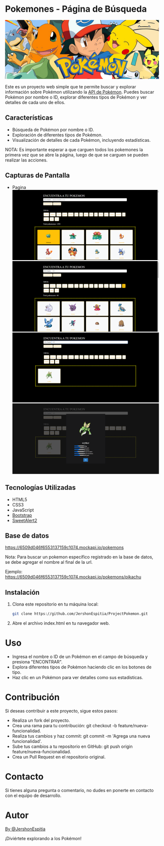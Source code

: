 # Pokemones - Página de Búsqueda

![Pokemones](./img/portada.jpeg)

Este es un proyecto web simple que te permite buscar y explorar información sobre Pokémon utilizando la [API de Pokémon](https://pokeapi.co/). Puedes buscar Pokémon por nombre o ID, explorar diferentes tipos de Pokémon y ver detalles de cada uno de ellos.

## Características

- Búsqueda de Pokémon por nombre o ID.
- Exploración de diferentes tipos de Pokémon.
- Visualización de detalles de cada Pokémon, incluyendo estadísticas.

NOTA: Es importante esperar a que carguen todos los pokemones la primera vez que se abre la página, luego de que se carguen se pueden realizar las acciones.

## Capturas de Pantalla

- Pagina 
![Captura de pantalla 1](./img/ss1.png)
![Captura de pantalla 2](./img/ss2.png)
![Captura de pantalla 3](./img/ss3.png)
![Captura de pantalla 4](./img/ss4.png)

## Tecnologías Utilizadas

- HTML5
- CSS3
- JavaScript
- [Bootstrap](https://getbootstrap.com/)
- [SweetAlert2](https://sweetalert2.github.io/)

## Base de datos

https://6509d046f6553137159c1074.mockapi.io/pokemons

Nota: Para buscar un pokemon específico registrado en la base de datos, se debe agregar el nombre al final de la url.

Ejemplo: https://6509d046f6553137159c1074.mockapi.io/pokemons/pikachu

## Instalación

1. Clona este repositorio en tu máquina local:

   ```bash
   git clone https://github.com/JershonEspitia/ProjectPokemon.git

2. Abre el archivo index.html en tu navegador web.

#

# Uso

- Ingresa el nombre o ID de un Pokémon en el campo de búsqueda y presiona "ENCONTRAR".
- Explora diferentes tipos de Pokémon haciendo clic en los botones de tipo.
- Haz clic en un Pokémon para ver detalles como sus estadísticas.

#

# Contribución
Si deseas contribuir a este proyecto, sigue estos pasos:

- Realiza un fork del proyecto.
- Crea una rama para tu contribución: git checkout -b feature/nueva-funcionalidad.
- Realiza tus cambios y haz commit: git commit -m 'Agrega una nueva funcionalidad'.
- Sube tus cambios a tu repositorio en GitHub: git push origin feature/nueva-funcionalidad.
- Crea un Pull Request en el repositorio original.

#

# Contacto
Si tienes alguna pregunta o comentario, no dudes en ponerte en contacto con el equipo de desarrollo.

# Autor

[By @JershonEspitia](https://github.com/JershonEspitia)

¡Diviértete explorando a los Pokémon!